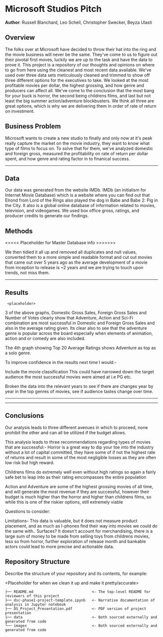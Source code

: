 # Microsoft Studios Pitch

**Author**: Russell Blanchard, Leo Schell, Christopher Swecker, Beyza Ulasti

## Overview

The folks over at Microsoft have decided to throw their hat into the ring and the movie business will never be the same. They've come to us to figure out their pivotal first moves, luckily we are up to the task and have the data to prove it. This project is a repository of our thoughts and opinions on where to go from here using the cleanest and most recent data available. We've used over three data sets meticulously cleaned and trimmed to show off three different options for the executives to take. We looked at the most profitable movies per dollar, the highest grossing, and how genre and producers can affect all. We've come to the conclusion that the most bang for your buck is horror, the second being childrens films, and last but not least the big summer action/adventure blockbusters. We think all three are great options, which is why we are delivering them in order of rate of return on investment.

## Business Problem

Microsoft wants to create a new studio to finally and only now at it's peak really capture the market on the movie industry, they want to know what type of films to focus on. To solve that for them, we've analyzed domestic and foreign gross, measured the profitability on rate of return per dollar spent, and how genre and rating factor in to finanical success.


***

## Data

Our data was generated from the website IMDb. IMDb (an initialism for Internet Movie Database) which is a website where you can find out that Elrond from Lord of the Rings also played the dog in Babe and Babe 2: Pig in the City. It also is a global online database of information related to movies, television, and videogames. We used box office gross, ratings, and producer credits to generate our findings.

## Methods

<<<<< Placeholder for Master Database info >>>>>>>


We then tidied it all up and removed all duplicates and null values, converted them to a more simple and readable format and cut out movies that came out over 5 years ago as the average development of a movie from inception to release is ~2 years and we are trying to touch upon trends, not miss them.

***

## Results
     
     <placeholder>
3 of the above graphs, Domestic Gross Sales, Foreign Gross Sales and Number of Votes clearly show that Adventure, Action and Sci-Fi combination are most successful in Domestic and Foreign Gross Sales and also in the average rating given. Its clear also to see that the adventure genre is popular across the board especially when elements of animation, action and or comedy are also included.

The 4th graph showing Top 20 Average Ratings shows Adventure as top as a solo genre.

To improve confidence in the results next time I would:-

Include the movie classification This could have narrowed down the target audience the most successful movies were aimed at i.e PG etc.

Broken the data into the relevant years to see if there are changes year by year in the top genres of movies, see if audience tastes change over time.



***

***



## Conclusions

Our analysis leads to three different avenues in which to proceed, none prohibit the other and can all be utilized if the budget allows.

This analysis leads to three recommendations regarding types of movies that are successful:-
Horror is a great way to dip your toe into the industry without a lot of capital committed, they have some of if not the highest rate of returns and result in some of the most negligible losses as they are often low risk but high reward.

Childrens films do extremely well even without high ratings so again a fairly safe bet to leap into as their rating emcompasses the entire population

Action and Adventure are some of the highest grossing movies of all time, and will generate the most revenue if they are successful, however their budget is much higher than the horror and higher than childrens films, so while this is one of the riskier options, still extremely viable

Questions to consider:

Limitations- This data is valuable, but it does not measure product placement, and as much as I-phones find their way into movies we could do the same with.. Surfaces?
It doesn't account for merchandising, there is a large sum of money to be made from selling toys from childrens movies, less so from horror, further exploration of release month and bankable actors could lead to more precise and actionable data.

## Repository Structure

Describe the structure of your repository and its contents, for example:


<Placeholder for when we clean it up and make it pretty/accurate>
```<Placeholder for when we clean it up and make it pretty>
├── README.md                           <- The top-level README for reviewers of this project
├── dsc-phase1-project-template.ipynb   <- Narrative documentation of analysis in Jupyter notebook
├── DS_Project_Presentation.pdf         <- PDF version of project presentation
├── data                                <- Both sourced externally and generated from code
└── images                              <- Both sourced externally and generated from code
```
